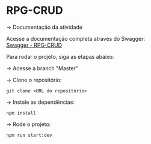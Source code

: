 # RPG-CRUD

-> Documentação da atividade

Acesse a documentação completa através do Swagger:  
[Swagger - RPG-CRUD](http://localhost:3000/swagger/api)



Para rodar o projeto, siga as etapas abaixo:

-> Acesse a branch "Master"

-> Clone o repositório:  

   `git clone <URL do repositório>`

-> Instale as dependências:  

   `npm install`
   
-> Rode o projeto:  

   `npm run start:dev`
